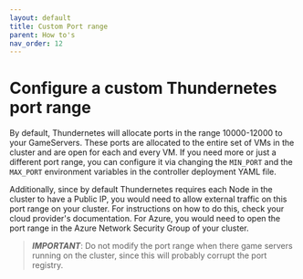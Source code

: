 ```yaml
---
layout: default
title: Custom Port range
parent: How to's
nav_order: 12
---
```


# Configure a custom Thundernetes port range

By default, Thundernetes will allocate ports in the range 10000-12000 to your GameServers. These ports are allocated to the entire set of VMs in the cluster and are open for each and every VM. If you need more or just a different port range, you can configure it via changing the `MIN_PORT` and the `MAX_PORT` environment variables in the controller deployment YAML file.

Additionally, since by default Thundernetes requires each Node in the cluster to have a Public IP, you would need to allow external traffic on this port range on your cluster. For instructions on how to do this, check your cloud provider's documentation. For Azure, you would need to open the port range in the Azure Network Security Group of your cluster.

> _**IMPORTANT**_: Do not modify the port range when there game servers running on the cluster, since this will probably corrupt the port registry.
